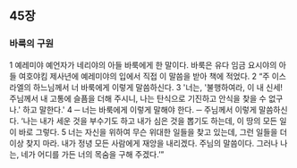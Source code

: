 ## 45장
### 바룩의 구원
1 예레미야 예언자가 네리야의 아들 바룩에게 한 말이다. 바룩은 유다 임금 요시야의 아들 여호야킴 제사년에 예레미야의 입에서 직접 이 말씀을 받아 책에 적었다.
2 “주 이스라엘의 하느님께서 너 바룩에게 이렇게 말씀하신다.
3 '너는, '불행하여라, 이 내 신세! 주님께서 내 고통에 슬픔을 더해 주시니, 나는 탄식으로 기진하고 안식을 찾을 수 없구나.' 하고 말한다.'
4 ─ 너는 바룩에게 이렇게 말해야 한다. ─ 주님께서 이렇게 말씀하신다. ‘나는 내가 세운 것을 부수기도 하고 내가 심은 것을 뽑기도 하는데, 이 땅의 모든 일이 바로 그렇다.
5 너는 자신을 위하여 무슨 위대한 일들을 찾고 있는데, 그런 일들을 더 이상 찾지 마라. 내가 정녕 모든 사람에게 재앙을 내리겠다. 주님의 말씀이다. 그러나 나는, 네가 어디를 가든 너의 목숨을 구해 주겠다.’”
